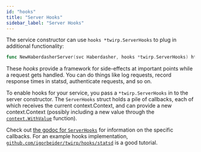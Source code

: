 ```yaml
---
id: "hooks"
title: "Server Hooks"
sidebar_label: "Server Hooks"
---
```


The service constructor can use `hooks *twirp.ServerHooks` to plug in additional
functionality:

```go
func NewHaberdasherServer(svc Haberdasher, hooks *twirp.ServerHooks) http.Handler
```

These _hooks_ provide a framework for side-effects at important points while a
request gets handled. You can do things like log requests, record response times
in statsd, authenticate requests, and so on.

To enable hooks for your service, you pass a `*twirp.ServerHooks` in to the
server constructor. The `ServerHooks` struct holds a pile of callbacks, each of
which receives the current context.Context, and can provide a new
context.Context (possibly including a new value through the
[`context.WithValue`](https://godoc.org/golang.org/x/net/context#WithValue)
function).

Check out
[the godoc for `ServerHooks`](http://godoc.org/github.com/igorbeider/twirp#ServerHooks)
for information on the specific callbacks. For an example hooks implementation,
[`github.com/igorbeider/twirp/hooks/statsd`](https://github.com/igorbeider/twirp/blob/master/hooks/statsd/)
is a good tutorial.
